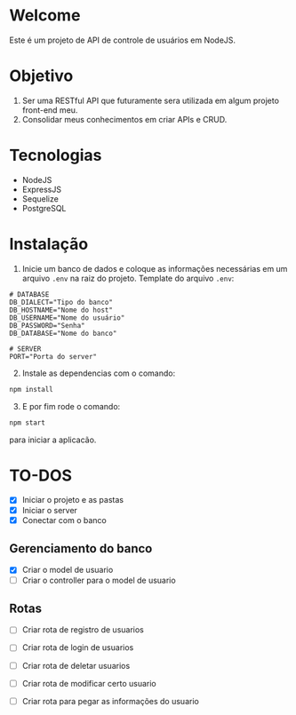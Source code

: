 # Welcome
Este é um projeto de API de controle de usuários em NodeJS.

# Objetivo
1. Ser uma RESTful API que futuramente sera utilizada em algum projeto front-end meu.
2. Consolidar meus conhecimentos em criar APIs e CRUD.

# Tecnologias 
- NodeJS
- ExpressJS
- Sequelize
- PostgreSQL

# Instalação
1. Inicie um banco de dados e coloque as informações necessárias em um arquivo `.env` na raiz do projeto.
Template do arquivo `.env`:
``` .env
# DATABASE
DB_DIALECT="Tipo do banco"
DB_HOSTNAME="Nome do host"
DB_USERNAME="Nome do usuário"
DB_PASSWORD="Senha"
DB_DATABASE="Nome do banco"

# SERVER
PORT="Porta do server"
```

2. Instale as dependencias com o comando:
``` bash
npm install
```

3. E por fim rode o comando:
``` bash
npm start
```
para iniciar a aplicacão.

# TO-DOS
- [x] Iniciar o projeto e as pastas
- [x] Iniciar o server
- [x] Conectar com o banco

## Gerenciamento do banco
- [x] Criar o model de usuario
- [ ] Criar o controller para o model de usuario

## Rotas
- [ ] Criar rota de registro de usuarios
- [ ] Criar rota de login de usuarios
- [ ] Criar rota de deletar usuarios
- [ ] Criar rota de modificar certo usuario
- [ ] Criar rota para pegar as informações do usuario

